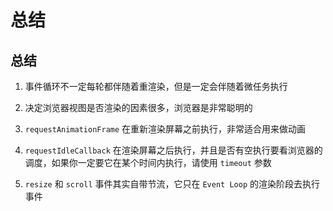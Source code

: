 # 总结

## 总结

1.  事件循环不一定每轮都伴随着重渲染，但是一定会伴随着微任务执行

2.  决定浏览器视图是否渲染的因素很多，浏览器是非常聪明的

3.  `requestAnimationFrame` 在重新渲染屏幕之前执行，非常适合用来做动画

4.  `requestIdleCallback` 在渲染屏幕之后执行，并且是否有空执行要看浏览器的调度，如果你一定要它在某个时间内执行，请使用 `timeout` 参数

5.  `resize` 和 `scroll` 事件其实自带节流，它只在 `Event Loop` 的渲染阶段去执行事件
